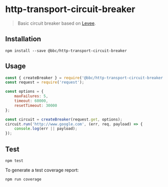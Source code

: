 # http-transport-circuit-breaker

> Basic circuit breaker based on [Levee](https://github.com/krakenjs/levee).

## Installation

```
npm install --save @bbc/http-transport-circuit-breaker
```

## Usage

```js
const { createBreaker } = require('@bbc/http-transport-circuit-breaker');
const request = require('request');

const options = {
    maxFailures: 5,
    timeout: 60000,
    resetTimeout: 30000
};

const circuit = createBreaker(request.get, options);
circuit.run('http://www.google.com', (err, req, payload) => {
    console.log(err || payload);
});
```

## Test

```
npm test
```

To generate a test coverage report:

```
npm run coverage
```
